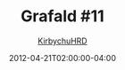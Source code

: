 ---
title: "Grafald #11"
type: "image"
date: 2012-04-21T02:00:00-04:00
draft: false
categories:
- comics
- collaborations
tags:
- grafald
image_path: "../img/2012/11.png"
alt_text: ""
is_subpage: true
author: "[KirbychuHRD](https://cohost.org/KirbychuHRD)"
---